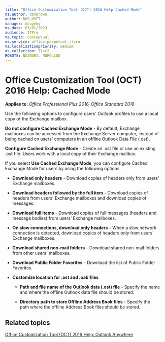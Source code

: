 ```yaml
---
title: "Office Customization Tool (OCT) 2016 Help Cached Mode"
ms.author: danbrown
author: DHB-MSFT
manager: dougeby
ms.date: 03/01/2023
audience: ITPro
ms.topic: conceptual
ms.service: office-perpetual-itpro
ms.localizationpriority: medium
ms.collection: Tier2
ROBOTS: NOINDEX, NOFOLLOW
---
```


# Office Customization Tool (OCT) 2016 Help: Cached Mode

**Applies to:** *Office Professional Plus 2016, Office Standard 2016*

Use the following options to configure users' Outlook profiles to use a local copy of the Exchange mailbox. 
  
 **Do not configure Cached Exchange Mode** - By default, Exchange mailboxes can be accessed from the Exchange Server computer, instead of being cached on users' computers in an offline Outlook Data File (.ost). 
  
 **Configure Cached Exchange Mode** - Create an .ost file or use an existing .ost file. Users work with a local copy of their Exchange mailbox. 
  
If you select **Use Cached Exchange Mode**, you can configure Cached Exchange Mode for users by using the following options: 
  
- **Download only headers** - Download copies of headers only from users' Exchange mailboxes. 
    
- **Download headers followed by the full item** - Download copies of headers from users' Exchange mailboxes and download copies of messages. 
    
- **Download full items** - Download copies of full messages (headers and message bodies) from users' Exchange mailboxes. 
    
- **On slow connections, download only headers** - When a slow network connection is detected, download copies of headers only from users' Exchange mailboxes. 
    
- **Download shared non-mail folders** - Download shared non-mail folders from other users' mailboxes. 
    
- **Download Public Folder Favorites** - Download the list of Public Folder Favorites. 
    
- **Customize location for .ost and .oab files**
    
  - **Path and file name of the Outlook data (.ost) file** - Specify the name and where the offline Outlook data file should be stored. 
    
  - **Directory path to store Offline Address Book files** - Specify the path where the offline Address Book files should be stored. 
    
## Related topics
[Office Customization Tool (OCT) 2016 Help: Outlook Anywhere](oct-2016-help-outlook-anywhere.md)

